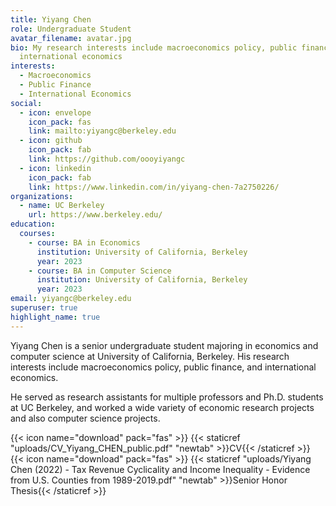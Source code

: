 ```yaml
---
title: Yiyang Chen
role: Undergraduate Student
avatar_filename: avatar.jpg
bio: My research interests include macroeconomics policy, public finance, and
  international economics
interests:
  - Macroeconomics
  - Public Finance
  - International Economics
social:
  - icon: envelope
    icon_pack: fas
    link: mailto:yiyangc@berkeley.edu
  - icon: github
    icon_pack: fab
    link: https://github.com/oooyiyangc
  - icon: linkedin
    icon_pack: fab
    link: https://www.linkedin.com/in/yiyang-chen-7a2750226/
organizations:
  - name: UC Berkeley
    url: https://www.berkeley.edu/
education:
  courses:
    - course: BA in Economics
      institution: University of California, Berkeley
      year: 2023
    - course: BA in Computer Science
      institution: University of California, Berkeley
      year: 2023
email: yiyangc@berkeley.edu
superuser: true
highlight_name: true
---
```

Y﻿iyang Chen is a senior undergraduate student majoring in economics and computer science at University of California, Berkeley. His research interests include macroeconomics policy, public finance, and international economics. 

He served as research assistants for multiple professors and Ph.D. students at UC Berkeley, and worked a wide variety of economic research projects and also computer science projects. 

{{< icon name="download" pack="fas" >}} {{< staticref "uploads/CV_Yiyang_CHEN_public.pdf" "newtab" >}}CV{{< /staticref >}}\
{{< icon name="download" pack="fas" >}} {{< staticref "uploads/Yiyang Chen (2022) - Tax Revenue Cyclicality and Income Inequality - Evidence from U.S. Counties from 1989-2019.pdf" "newtab" >}}S﻿enior Honor Thesis{{< /staticref >}}